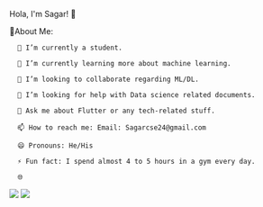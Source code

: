 Hola, I'm Sagar! 👋 

💫About Me: 

      🔭 I’m currently a student. 

      🌱 I’m currently learning more about machine learning. 

      👯 I’m looking to collaborate regarding ML/DL. 

      🤔 I’m looking for help with Data science related documents. 

      💬 Ask me about Flutter or any tech-related stuff. 

      📫 How to reach me: Email: Sagarcse24@gmail.com

      😄 Pronouns: He/His 

      ⚡ Fun fact: I spend almost 4 to 5 hours in a gym every day. 

      🌐 

<img src="https://github-readme-stats.vercel.app/api?username=Sagarpatel6065&show_icons=true&theme=radical">
<img src="https://github-readme-stats.vercel.app/api/top-langs/?username=sagarpatel6065&layout=compact">
